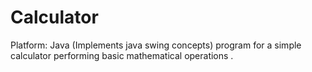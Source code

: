 # Calculator
Platform: Java
(Implements java swing concepts) 
program for a simple calculator performing basic mathematical operations .
